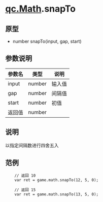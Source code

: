 # [qc.Math](README.md).snapTo

## 原型
* number snapTo(input, gap, start)

## 参数说明
| 参数名 | 类型 | 说明 |
| ------------- | ------------- | -------------|
| input | number | 输入值 |
| gap | number | 间隔值 |
| start | number | 初值 |
| 返回值 | number |  |

## 说明
以指定间隔数进行四舍五入

## 范例
````
    // 返回 10
    var ret = game.math.snapTo(12, 5, 0);

    // 返回 15
    var ret = game.math.snapTo(13, 5, 0);
````
